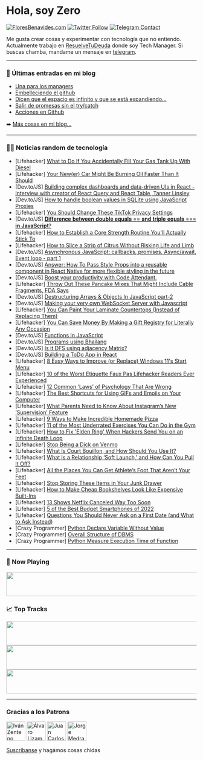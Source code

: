# Hola, soy Zero

[![FloresBenavides.com](https://img.shields.io/website?down_message=oops&label=MiBlog&style=for-the-badge&up_message=online&url=https%3A%2F%2Ffloresbenavides.com)](https://floresbenavides.com) [![Twitter Follow](https://img.shields.io/twitter/follow/ZeroDragon?color=%231DA1F2&label=Follow&logo=twitter&logoColor=ffffff&style=for-the-badge)](https://twitter.com/zerodragon) [![Telegram Contact](https://img.shields.io/badge/escr%C3%ADbeme-ZeroDragon-%2326A5E4?style=for-the-badge&logo=telegram)](https://t.me/zerodragon)

Me gusta crear cosas y experimentar con tecnología que no entiendo.
Actualmente trabajo en [ResuelveTuDeuda](http://github.com/resuelve) donde soy Tech Manager.
Si buscas chamba, mandame un mensaje en [telegram](https://t.me/zerodragon).

---

### 📕 Últimas entradas en mi blog
<!-- BLOG-POST-LIST:START -->
- [Una para los managers](https://floresbenavides.com/una-para-los-managers/)
- [Embelleciendo el github](https://floresbenavides.com/embelleciendo-el-github/)
- [Dicen que el espacio es infinito y que se está expandiendo…](https://floresbenavides.com/dicen-que-el-espacio-es-infinito-y-que-se-esta-expandiendo/)
- [Salir de promesas sin el try/catch](https://floresbenavides.com/salir-de-promesas-sin-el-try-catch/)
- [Acciones en Github](https://floresbenavides.com/acciones-en-github/)
<!-- BLOG-POST-LIST:END -->

➡️ [Más cosas en mi blog...](https://floresbenavides.com)

---

### 👨‍💻 Noticias random de tecnología
<!-- TECH-POSTS:START -->
- [Lifehacker] [What to Do If You Accidentally Fill Your Gas Tank Up With Diesel](https://lifehacker.com/what-to-do-if-you-accidentally-fill-your-gas-tank-up-wi-1848686631)
- [Lifehacker] [Your New&lpar;er&rpar; Car Might Be Burning Oil Faster Than It Should](https://lifehacker.com/your-new-er-car-might-be-burning-oil-faster-than-it-sh-1848685618)
- [Dev.to/JS] [Building complex dashboards and data-driven UIs in React - Interview with creator of React Query and React Table, Tanner Linsley](https://dev.to/clssmitty/building-complex-dashboards-and-data-driven-uis-in-react-interview-with-creator-of-react-query-and-react-table-tanner-linsley-3f6p)
- [Dev.to/JS] [How to handle boolean values in SQLite using JavaScript Proxies](https://dev.to/mliakos/how-to-handle-boolean-values-in-sqlite-using-javascript-proxies-1mg1)
- [Lifehacker] [You Should Change These TikTok Privacy Settings](https://lifehacker.com/you-should-change-these-tiktok-privacy-settings-1848685959)
- [Dev.to/JS] [𝐃𝐢𝐟𝐟𝐞𝐫𝐞𝐧𝐜𝐞 𝐛𝐞𝐭𝐰𝐞𝐞𝐧 𝐝𝐨𝐮𝐛𝐥𝐞 𝐞𝐪𝐮𝐚𝐥𝐬 == 𝐚𝐧𝐝 𝐭𝐫𝐢𝐩𝐥𝐞 𝐞𝐪𝐮𝐚𝐥𝐬 === 𝐢𝐧 𝐉𝐚𝐯𝐚𝐒𝐜𝐫𝐢𝐩𝐭?](https://dev.to/hrid620/--49ck)
- [Lifehacker] [How to Establish a Core Strength Routine You&#39;ll Actually Stick To](https://lifehacker.com/how-to-establish-a-core-strength-routine-youll-actually-1848686501)
- [Lifehacker] [How to Slice a Strip of Citrus Without Risking Life and Limb](https://lifehacker.com/how-to-slice-a-strip-of-citrus-without-risking-life-and-1848686991)
- [Dev.to/JS] [Asynchronous JavaScript: callbacks, promises, Async/await, Event loop - part 1](https://dev.to/cinarb2/asynchronous-javascript-callbacks-promises-asyncawait-event-loop-part-1-4ep8)
- [Dev.to/JS] [Answer: How To Pass Style Props into a reusable component in React Native for more flexible styling in the future](https://dev.to/anatugreen/answer-how-to-pass-style-props-into-a-reusable-component-in-react-native-for-more-flexible-styling-in-the-future-41mp)
- [Dev.to/JS] [Boost your productivity with Code Attendant.](https://dev.to/dordchn/boost-your-productivity-with-code-attendant-20p1)
- [Lifehacker] [Throw Out These Pancake Mixes That Might Include Cable Fragments, FDA Says](https://lifehacker.com/throw-out-these-pancake-mixes-that-might-include-cable-1848685458)
- [Dev.to/JS] [Destructuring Arrays &amp; Objects In JavaScript part-2](https://dev.to/jassin82/destructuring-arrays-objects-in-javascript-part-2-4pad)
- [Dev.to/JS] [Making your very own WebSocket Server with Javascript](https://dev.to/smpnjn/making-your-very-own-websocket-server-with-javascript-119a)
- [Lifehacker] [You Can Paint Your Laminate Countertops &lpar;Instead of Replacing Them&rpar;](https://lifehacker.com/you-can-paint-your-laminate-countertops-instead-of-rep-1848684147)
- [Lifehacker] [You Can Save Money By Making a Gift Registry for Literally Any Occasion](https://lifehacker.com/you-can-save-money-by-making-a-gift-registry-for-litera-1848686093)
- [Dev.to/JS] [Functions In JavaScript](https://dev.to/hardikmirg/functions-in-javascript-17b1)
- [Dev.to/JS] [Programs using Bhailang](https://dev.to/amananandrai/programs-using-bhailang-f5m)
- [Dev.to/JS] [Is it DFS using adjacency Matrix?](https://dev.to/urstrulyvishwak/is-it-dfs-using-adjacency-matrix-1mf0)
- [Dev.to/JS] [Building a ToDo App in React](https://dev.to/shivishbrahma/building-a-todo-app-in-react-51c8)
- [Lifehacker] [8 Easy Ways to Improve &lpar;or Replace&rpar; Windows 11&#39;s Start Menu](https://lifehacker.com/8-easy-ways-to-improve-or-replace-windows-11s-start-m-1848684451)
- [Lifehacker] [10 of the Worst Etiquette Faux Pas Lifehacker Readers Ever Experienced](https://lifehacker.com/10-of-the-worst-etiquette-faux-pas-lifehacker-readers-e-1848681196)
- [Lifehacker] [12 Common ‘Laws’ of Psychology That Are Wrong](https://lifehacker.com/12-common-laws-of-psychology-that-are-bullshit-1848683494)
- [Lifehacker] [The Best Shortcuts for Using GIFs and Emojis on Your Computer](https://lifehacker.com/the-best-shortcuts-for-using-gifs-and-emojis-on-your-co-1848684883)
- [Lifehacker] [What Parents Need to Know About Instagram’s New ‘Supervision’ Feature](https://lifehacker.com/what-parents-need-to-know-about-instagram-s-new-superv-1848683921)
- [Lifehacker] [9 Ways to Make Incredible Homemade Pizza](https://lifehacker.com/9-ways-to-make-incredible-homemade-pizza-1848682268)
- [Lifehacker] [11 of the Most Underrated Exercises You Can Do in the Gym](https://lifehacker.com/11-of-the-most-underrated-exercises-you-can-do-in-the-g-1848681707)
- [Lifehacker] [How to Fix &#39;Elden Ring&#39; When Hackers Send You on an Infinite Death Loop](https://lifehacker.com/how-to-fix-elden-ring-when-hackers-send-you-on-an-infin-1848681820)
- [Lifehacker] [Stop Being a Dick on Venmo](https://lifehacker.com/stop-being-a-dick-on-venmo-1848681834)
- [Lifehacker] [What Is Court Bouillon, and How Should You Use It?](https://lifehacker.com/what-is-court-bouillon-and-how-should-you-use-it-1848680921)
- [Lifehacker] [What Is a Relationship ‘Soft Launch,’ and How Can You Pull It Off?](https://lifehacker.com/what-is-a-relationship-soft-launch-and-how-can-you-p-1848681538)
- [Lifehacker] [All the Places You Can Get Athlete’s Foot That Aren’t Your Feet](https://lifehacker.com/all-the-places-you-can-get-athlete-s-foot-that-aren-t-y-1848680602)
- [Lifehacker] [Stop Storing These Items in Your Junk Drawer](https://lifehacker.com/stop-storing-these-items-in-your-junk-drawer-1848680113)
- [Lifehacker] [How to Make Cheap Bookshelves Look Like Expensive Built-Ins](https://lifehacker.com/how-to-make-cheap-bookshelves-look-like-expensive-built-1848679756)
- [Lifehacker] [13 Shows Netflix Canceled Way Too Soon](https://lifehacker.com/13-shows-netflix-canceled-way-too-soon-1848679614)
- [Lifehacker] [5 of the Best Budget Smartphones of 2022](https://lifehacker.com/5-of-the-best-budget-smartphones-of-2022-1848680437)
- [Lifehacker] [Questions You Should Never Ask on a First Date &lpar;and What to Ask Instead&rpar;](https://lifehacker.com/questions-you-should-never-ask-on-a-first-date-and-wha-1848680416)
- [Crazy Programmer] [Python Declare Variable Without Value](https://www.thecrazyprogrammer.com/2022/03/python-declare-variable-without-value.html)
- [Crazy Programmer] [Overall Structure of DBMS](https://www.thecrazyprogrammer.com/2022/03/structure-of-dbms.html)
- [Crazy Programmer] [Python Measure Execution Time of Function](https://www.thecrazyprogrammer.com/2022/03/python-measure-execution-time.html)<!-- TECH-POSTS:END -->

---

### 🎵 Now Playing
<a href="https://spotify-now-playing-dun.vercel.app/now-playing?open"><img src="https://spotify-now-playing-dun.vercel.app/now-playing" width="540" height="64"></a>

### 📈 Top Tracks
<a href="https://spotify-now-playing-dun.vercel.app/top-tracks?i=1&open"><img src="https://spotify-now-playing-dun.vercel.app/top-tracks?i=1" width="540" height="64"></a>
<a href="https://spotify-now-playing-dun.vercel.app/top-tracks?i=2&open"><img src="https://spotify-now-playing-dun.vercel.app/top-tracks?i=2" width="540" height="64"></a>
<a href="https://spotify-now-playing-dun.vercel.app/top-tracks?i=3&open"><img src="https://spotify-now-playing-dun.vercel.app/top-tracks?i=3" width="540" height="64"></a>

---

### Gracias a los Patrons
[<img src="https://avatars.githubusercontent.com/u/243380?v=4" alt="Iván Zenteno" width="50px">](https://github.com/k001) [<img src="https://avatars.githubusercontent.com/u/19955639?v=4" alt="Álvaro Lizama" width="50px">](https://github.com/alvarolizama) [<img src="https://avatars.githubusercontent.com/u/2718753?v=4" alt="Juan Carlos Ruiz" width="50px">](https://github.com/JuanCrg90) [<img src="https://avatars.githubusercontent.com/u/37025?v=4" alt="Jorge Medrano" width="50px">](https://github.com/h1pp1e) 

[Suscríbanse](https://www.patreon.com/zerodragon) y hagámos cosas chidas
